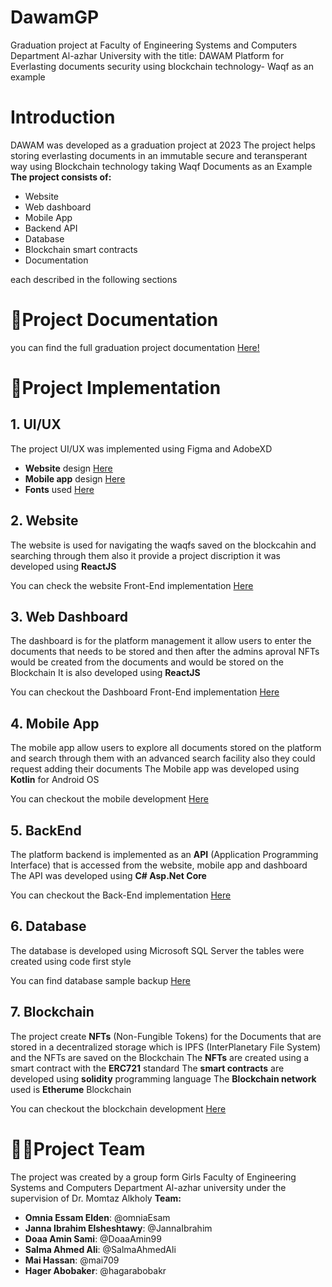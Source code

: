 # DawamGP
Graduation project at Faculty of Engineering Systems and Computers Department Al-azhar University with the title: DAWAM Platform for Everlasting documents security using blockchain technology- Waqf as an example


# Introduction
DAWAM was developed as a graduation project at 2023
The project helps storing everlasting documents in an immutable secure and teransperant way using Blockchain technology taking Waqf Documents as an Example
**The project consists of:**
+ Website
+ Web dashboard
+ Mobile App
+ Backend API
+ Database
+ Blockchain smart contracts
+ Documentation

each described in the following sections

# :notebook:Project Documentation
you can find the full graduation project documentation [Here!](https://github.com/DoaaAmin99/GP-Book.git)

# :rocket:Project Implementation
## 1. UI/UX
The project UI/UX was implemented using Figma and AdobeXD
+ **Website** design [Here](https://www.figma.com/proto/rn2XbvMRnISBXKrFI9wlOj?type=design&node-id=1-2&mode=design&t=xKm20U67R54EVOqW-6)
+ **Mobile app** design [Here](https://www.figma.com/file/DvlPRtmCdTLDQpH3qnOYPy/Untitled?type=design&t=xKm20U67R54EVOqW-6)
+ **Fonts** used [Here](https://drive.google.com/drive/folders/1jzVWJe_Qe9NV3Qub-eQWq3asgI3ltFAC?usp=drive_link)

## 2. Website
The website is used for navigating the waqfs saved on the blockcahin and searching through them 
also it provide a project discription it was developed using **ReactJS** 

You can check the website Front-End implementation [Here](https://github.com/omniaEsam/DAWAM-GP.git)

## 3. Web Dashboard
The dashboard is for the platform management it allow users to enter the documents that needs to be stored and then after the admins aproval NFTs would be created from the documents and would be stored on the Blockchain
It is also developed using **ReactJS**

You can checkout the Dashboard Front-End implementation [Here](https://github.com/mai709/dawam_dashbard.git)

## 4. Mobile App
The mobile app allow users to explore all documents stored on the platform and search through them with an advanced search facility also they could request adding their documents
The Mobile app was developed using **Kotlin** for Android OS

You can checkout the mobile development [Here](https://github.com/SalmaAhmedAl/dawam)

## 5. BackEnd
The platform backend is implemented as an **API** (Application Programming Interface) that is accessed from the website, mobile app and dashboard
The API was developed using **C# Asp.Net Core**

You can checkout the Back-End implementation [Here](https://github.com/JannaIbrahim/DawamGP-Backend.git)

## 6. Database
The database is developed using Microsoft SQL Server the tables were created using code first style

You can find database sample backup [Here]()

## 7. Blockchain
The project create **NFTs** (Non-Fungible Tokens) for the Documents that are stored in a decentralized storage which is IPFS (InterPlanetary File System) and the NFTs are saved on the Blockchain
The **NFTs** are created using a smart contract with the **ERC721** standard
The **smart contracts** are developed using **solidity** programming language
The **Blockchain network** used is **Etherume** Blockchain

You can checkout the blockchain development [Here]()


# :woman_student:Project Team
The project was created by a group form Girls Faculty of Engineering Systems and Computers Department Al-azhar university under the supervision of Dr. Momtaz Alkholy
**Team:**
+ **Omnia Essam Elden**: @omniaEsam
+ **Janna Ibrahim Elsheshtawy**: @JannaIbrahim
+ **Doaa Amin Sami**: @DoaaAmin99
+ **Salma Ahmed Ali**: @SalmaAhmedAli
+ **Mai Hassan**: @mai709
+ **Hager Abobaker**: @hagarabobakr

